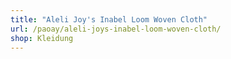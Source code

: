 ```yaml
---
title: "Aleli Joy's Inabel Loom Woven Cloth"
url: /paoay/aleli-joys-inabel-loom-woven-cloth/
shop: Kleidung
---
```

